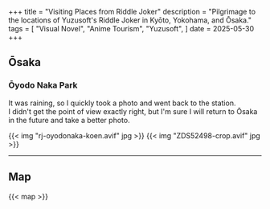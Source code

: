 +++
title = "Visiting Places from Riddle Joker"
description = "Pilgrimage to the locations of Yuzusoft's Riddle Joker in Kyōto, Yokohama, and Ōsaka."
tags = [
  "Visual Novel",
  "Anime Tourism",
  "Yuzusoft",
]
date = 2025-05-30
+++

## Ōsaka

### Ōyodo Naka Park

It was raining, so I quickly took a photo and went back to the station.  
I didn't get the point of view exactly right, but I'm sure I will return to Ōsaka in the future and take a better photo.

{{< img "rj-oyodonaka-koen.avif" jpg >}}
{{< img "ZDS52498-crop.avif" jpg >}}

---

## Map

{{< map >}}
